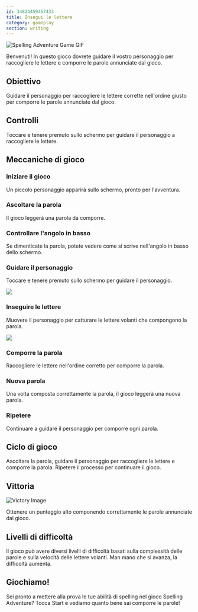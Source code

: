 ```yaml
---
id: 34824459457433
title: Insegui le lettere
category: gameplay
section: writing
---
```

![Spelling Adventure Game GIF](https://help.studycat.com/hc/article_attachments/34964422592281)

Benvenuti! In questo gioco dovrete guidare il vostro personaggio per raccogliere le lettere e comporre le parole annunciate dal gioco.

## Obiettivo

Guidare il personaggio per raccogliere le lettere corrette nell'ordine giusto per comporre le parole annunciate dal gioco.

## Controlli

Toccare e tenere premuto sullo schermo per guidare il personaggio a raccogliere le lettere.

## Meccaniche di gioco

### Iniziare il gioco

Un piccolo personaggio apparirà sullo schermo, pronto per l'avventura.

### Ascoltare la parola

Il gioco leggerà una parola da comporre.

### Controllare l'angolo in basso

Se dimenticate la parola, potete vedere come si scrive nell'angolo in basso dello schermo.

### Guidare il personaggio

Toccare e tenere premuto sullo schermo per guidare il personaggio.

![](https://help.studycat.com/hc/article_attachments/34964428229401)

### Inseguire le lettere

Muovere il personaggio per catturare le lettere volanti che compongono la parola.

![](https://help.studycat.com/hc/article_attachments/34824459449625)

### Comporre la parola

Raccogliere le lettere nell'ordine corretto per comporre la parola.

### Nuova parola

Una volta composta correttamente la parola, il gioco leggerà una nuova parola.

### Ripetere

Continuare a guidare il personaggio per comporre ogni parola.

## Ciclo di gioco

Ascoltare la parola, guidare il personaggio per raccogliere le lettere e comporre la parola. Ripetere il processo per continuare il gioco.

## Vittoria

![Victory Image](https://help.studycat.com/hc/article_attachments/34964428232601)

Ottenere un punteggio alto componendo correttamente le parole annunciate dal gioco.

## Livelli di difficoltà

Il gioco può avere diversi livelli di difficoltà basati sulla complessità delle parole e sulla velocità delle lettere volanti. Man mano che si avanza, la difficoltà aumenta.

## Giochiamo!

Sei pronto a mettere alla prova le tue abilità di spelling nel gioco Spelling Adventure? Tocca Start e vediamo quanto bene sai comporre le parole!

